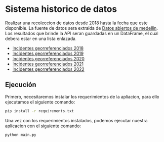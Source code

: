 # Sistema historico de datos

Realizar una recoleccion de datos desde 2018 hasta la fecha que este disponible. La fuente de datos sera extraida de [Datos abiertos de medellin](https://geomedellin-m-medellin.opendata.arcgis.com). Los resultados que brinde la API seran guardadas en un DataFrame, el cual debera estar en una lista enlazada.

- [Incidentes georreferenciados 2018](https://services1.arcgis.com/FZVaYraI7sEGQ6rF/arcgis/rest/services/movilidad_gdb/FeatureServer/16/query?outFields=*&where=1%3D1&f=geojson)
- [Incidentes georreferenciados 2019](https://services1.arcgis.com/FZVaYraI7sEGQ6rF/arcgis/rest/services/movilidad_gdb/FeatureServer/17/query?outFields=*&where=1%3D1&f=geojson)
- [Incidentes georreferenciados 2020](https://services1.arcgis.com/FZVaYraI7sEGQ6rF/arcgis/rest/services/movilidad_gdb/FeatureServer/18/query?outFields=*&where=1%3D1&f=geojson)
- [Incidentes georreferenciados 2021](https://services1.arcgis.com/FZVaYraI7sEGQ6rF/arcgis/rest/services/movilidad_gdb/FeatureServer/19/query?outFields=*&where=1%3D1&f=geojson)
- [Incidentes georreferenciados 2022](https://services1.arcgis.com/FZVaYraI7sEGQ6rF/arcgis/rest/services/movilidad_accidentes_2022_gdb/FeatureServer/0/query?outFields=*&where=1%3D1&f=geojson)

## Ejecución

Primero, necesitaremos instalar los requerimientos de la apliacion, para ello ejecutamos el siguiente comando:

```sh
pip install -r requirements.txt
```

Una vez con los requerimientos instalados, podemos ejecutar nuestra aplicacion con el siguiente comando:

```sh
python main.py
```
